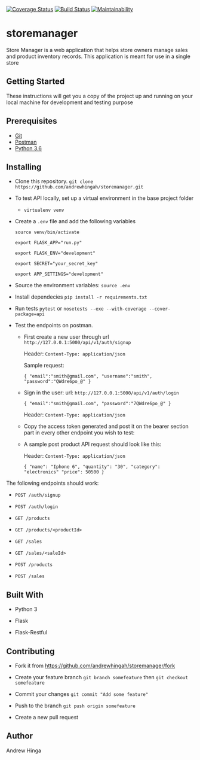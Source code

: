 [![Coverage Status](https://coveralls.io/repos/github/andrewhingah/storemanager/badge.svg?branch=develop)](https://coveralls.io/github/andrewhingah/storemanager?branch=develop)
[![Build Status](https://travis-ci.com/andrewhingah/storemanager.svg?branch=ch-fix-error-in-badges-%23161313720)](https://travis-ci.com/andrewhingah/storemanager)
[![Maintainability](https://api.codeclimate.com/v1/badges/521089bff51ec7ab1d6d/maintainability)](https://codeclimate.com/github/andrewhingah/storemanager/maintainability)
# storemanager
Store Manager is a web application that helps store owners manage sales and product inventory records. This application is meant for use in a single store

## Getting Started

These instructions will get you a copy of the project up and running on your local machine for development and testing purpose

## Prerequisites

- [Git](https://git-scm.com/downloads)
- [Postman](https://www.getpostman.com/apps)
- [Python 3.6](https://www.python.org/)

## Installing

- Clone this repository. `git clone https://github.com/andrewhingah/storemanager.git`


- To test API locally, set up a virtual environment in the base project folder

	- `virtualenv venv`

- Create a `.env` file and add the following variables

	`source venv/bin/activate`

	`export FLASK_APP="run.py"`

	`export FLASK_ENV="development"`

	`export SECRET="your_secret_key"`

	`export APP_SETTINGS="development"`


- Source the environment variables: `source .env`

- Install dependecies `pip install -r requirements.txt`

- Run tests `pytest` or `nosetests --exe --with-coverage --cover-package=api`

- Test the endpoints on postman.

	- First create a new user through url `http://127.0.0.1:5000/api/v1/auth/signup`

		Header: `Content-Type: application/json`

		Sample request:

		`{
			"email":"smith@gmail.com",
			"username":"smith",
			"password":"QWdre6po_@"
		}`

	- Sign in the user: url: `http://127.0.0.1:5000/api/v1/auth/login`

		`{
			"email":"smith@gmail.com",
			"password":"7QWdre6po_@"
		}`


		Header: `Content-Type: application/json`

	- Copy the access token generated and post it on the bearer section part in every other endpoint you wish to test:

	- A sample post product API request should look like this:

		Header: `Content-Type: application/json`

		`{
			"name": "Iphone 6",
			"quantity": "30",
			"category": "electronics"
			"price": 50500
		}`

The following endpoints should work:

- `POST /auth/signup`

- `POST /auth/login`

- `GET /products`

- `GET /products/<productId>`

- `GET /sales`

- `GET /sales/<saleId>`

- `POST /products`

- `POST /sales`

## Built With

- Python 3

- Flask

- Flask-Restful

## Contributing

- Fork it from https://github.com/andrewhingah/storemanager/fork

- Create your feature branch `git branch somefeature` then `git checkout somefeature`

- Commit your changes `git commit "Add some feature"`

- Push to the branch `git push origin somefeature`

- Create a new pull request

## Author

Andrew Hinga